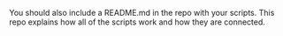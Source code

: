 You should also include a README.md in the repo with your scripts.
This repo explains how all of the scripts work and how they are connected.